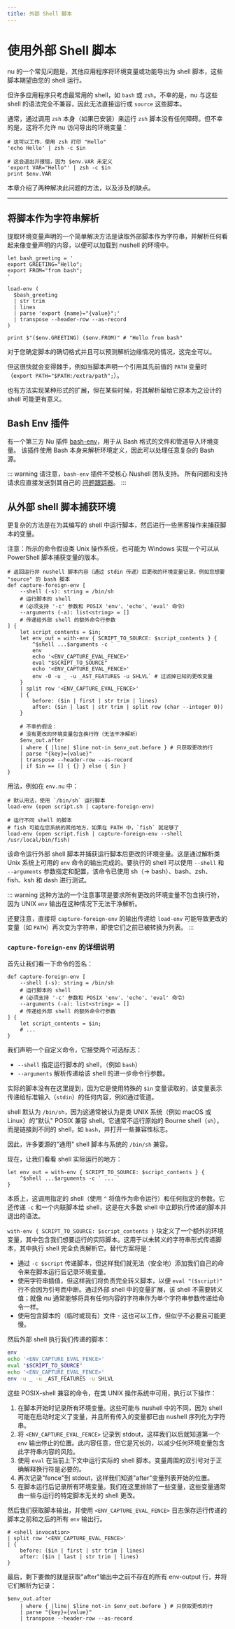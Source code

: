 ```yaml
---
title: 外部 Shell 脚本
---
```


# 使用外部 Shell 脚本

nu 的一个常见问题是，其他应用程序将环境变量或功能导出为 shell 脚本，这些脚本期望由您的 shell 运行。

但许多应用程序只考虑最常用的 shell，如 `bash` 或 `zsh`。不幸的是，nu 与这些 shell 的语法完全不兼容，因此无法直接运行或 `source` 这些脚本。

通常，通过调用 `zsh` 本身（如果已安装）来运行 `zsh` 脚本没有任何障碍。但不幸的是，这将不允许 nu 访问导出的环境变量：

```nu
# 这可以工作，使用 zsh 打印 "Hello"
'echo Hello' | zsh -c $in

# 这会退出并报错，因为 $env.VAR 未定义
'export VAR="Hello"' | zsh -c $in
print $env.VAR
```

本章介绍了两种解决此问题的方法，以及涉及的缺点。

---

## 将脚本作为字符串解析

提取环境变量声明的一个简单解决方法是读取外部脚本作为字符串，并解析任何看起来像变量声明的内容，以便可以加载到 nushell 的环境中。

```nu
let bash_greeting = '
export GREETING="Hello";
export FROM="from bash";
'

load-env (
  $bash_greeting
  | str trim
  | lines
  | parse 'export {name}="{value}";'
  | transpose --header-row --as-record
)

print $"($env.GREETING) ($env.FROM)" # "Hello from bash"
```

对于您确定脚本的确切格式并且可以预测解析边缘情况的情况，这完全可以。

但这很快就会变得棘手，例如当脚本声明一个引用其先前值的 `PATH` 变量时（`export PATH="$PATH:/extra/path";`）。

也有方法实现某种形式的扩展，但在某些时候，将其解析留给它原本为之设计的 shell 可能更有意义。

## Bash Env 插件

有一个第三方 Nu 插件 [bash-env](https://github.com/tesujimath/nu_plugin_bash_env)，用于从 Bash 格式的文件和管道导入环境变量。
该插件使用 Bash 本身来解析环境定义，因此可以处理任意复杂的 Bash 源。

::: warning
请注意，`bash-env` 插件不受核心 Nushell 团队支持。
所有问题和支持请求应直接发送到其自己的 [问题跟踪器](https://github.com/tesujimath/nu_plugin_bash_env/issues)。
:::

## 从外部 shell 脚本捕获环境

更复杂的方法是在为其编写的 shell 中运行脚本，然后进行一些黑客操作来捕获脚本的变量。

注意：所示的命令假设类 Unix 操作系统，也可能为 Windows 实现一个可以从 PowerShell 脚本捕获变量的版本。

```nu
# 返回运行非 nushell 脚本内容（通过 stdin 传递）后更改的环境变量记录，例如您想要 "source" 的 bash 脚本
def capture-foreign-env [
    --shell (-s): string = /bin/sh
    # 运行脚本的 shell
    #（必须支持 '-c' 参数和 POSIX 'env'、'echo'、'eval' 命令）
    --arguments (-a): list<string> = []
    # 传递给外部 shell 的额外命令行参数
] {
    let script_contents = $in;
    let env_out = with-env { SCRIPT_TO_SOURCE: $script_contents } {
        ^$shell ...$arguments -c `
        env
        echo '<ENV_CAPTURE_EVAL_FENCE>'
        eval "$SCRIPT_TO_SOURCE"
        echo '<ENV_CAPTURE_EVAL_FENCE>'
        env -0 -u _ -u _AST_FEATURES -u SHLVL` # 过滤掉已知的更改变量
    }
    | split row '<ENV_CAPTURE_EVAL_FENCE>'
    | {
        before: ($in | first | str trim | lines)
        after: ($in | last | str trim | split row (char --integer 0))
    }

    # 不幸的假设：
    # 没有更改的环境变量包含换行符（无法干净解析）
    $env_out.after
    | where { |line| $line not-in $env_out.before } # 只获取更改的行
    | parse "{key}={value}"
    | transpose --header-row --as-record
    | if $in == [] { {} } else { $in }
}
```

用法，例如在 `env.nu` 中：

```nu
# 默认用法，使用 `/bin/sh` 运行脚本
load-env (open script.sh | capture-foreign-env)

# 运行不同 shell 的脚本
# fish 可能在您系统的其他地方，如果在 PATH 中，`fish` 就足够了
load-env (open script.fish | capture-foreign-env --shell /usr/local/bin/fish)
```

该命令运行外部 shell 脚本并捕获运行脚本后更改的环境变量。这是通过解析类 Unix 系统上可用的 `env` 命令的输出完成的。要执行的 shell 可以使用 `--shell` 和 `--arguments` 参数指定和配置，该命令已使用 sh（-> bash）、bash、zsh、fish、ksh 和 dash 进行测试。

::: warning
这种方法的一个注意事项是要求所有更改的环境变量不包含换行符，因为 UNIX `env` 输出在这种情况下无法干净解析。

还要注意，直接将 `capture-foreign-env` 的输出传递给 `load-env` 可能导致更改的变量（如 `PATH`）再次变为字符串，即使它们之前已被转换为列表。
:::

### `capture-foreign-env` 的详细说明

首先让我们看一下命令的签名：

```nu
def capture-foreign-env [
    --shell (-s): string = /bin/sh
    # 运行脚本的 shell
    #（必须支持 '-c' 参数和 POSIX 'env'、'echo'、'eval' 命令）
    --arguments (-a): list<string> = []
    # 传递给外部 shell 的额外命令行参数
] {
    let script_contents = $in;
    # ...
}
```

我们声明一个自定义命令，它接受两个可选标志：

- `--shell` 指定运行脚本的 shell，（例如 `bash`）
- `--arguments` 解析传递给该 shell 的进一步命令行参数。

实际的脚本没有在这里提到，因为它是使用特殊的 `$in` 变量读取的，该变量表示传递给标准输入（`stdin`）的任何内容，例如通过管道。

shell 默认为 `/bin/sh`，因为这通常被认为是类 UNIX 系统（例如 macOS 或 Linux）的"默认" POSIX 兼容 shell。它通常不运行原始的 Bourne shell（`sh`），而是链接到不同的 shell，如 `bash`，并打开一些兼容性标志。

因此，许多要源的"通用" shell 脚本与系统的 `/bin/sh` 兼容。

现在，让我们看看 shell 实际运行的地方：

```nu
let env_out = with-env { SCRIPT_TO_SOURCE: $script_contents } {
    ^$shell ...$arguments -c ` ... `
}
```

本质上，这调用指定的 shell（使用 `^` 将值作为命令运行）和任何指定的参数。它还传递 `-c` 和一个内联脚本给 shell，这是在大多数 shell 中立即执行传递的脚本并退出的语法。

`with-env { SCRIPT_TO_SOURCE: $script_contents }` 块定义了一个额外的环境变量，其中包含我们想要运行的实际脚本。这用于以未转义的字符串形式传递脚本，其中执行 shell 完全负责解析它。替代方案将是：

- 通过 `-c $script` 传递脚本，但这样我们就无法（安全地）添加我们自己的命令来在脚本运行后记录环境变量。
- 使用字符串插值，但这样我们将负责完全转义脚本，以便 `eval "($script)"` 行不会因为引号而中断。通过外部 shell 中的变量扩展，该 shell 不需要转义值；就像 nu 通常能够将具有任何内容的字符串作为单个字符串参数传递给命令一样。
- 使用包含脚本的（临时或现有）文件 - 这也可以工作，但似乎不必要且可能更慢。

然后外部 shell 执行我们传递的脚本：

```bash
env
echo '<ENV_CAPTURE_EVAL_FENCE>'
eval "$SCRIPT_TO_SOURCE"
echo '<ENV_CAPTURE_EVAL_FENCE>'
env -u _ -u _AST_FEATURES -u SHLVL
```

这些 POSIX-shell 兼容的命令，在类 UNIX 操作系统中可用，执行以下操作：

1. 在脚本开始时记录所有环境变量。这些可能与 nushell 中的不同，因为 shell 可能在启动时定义了变量，并且所有传入的变量都已由 nushell 序列化为字符串。
2. 将 `<ENV_CAPTURE_EVAL_FENCE>` 记录到 stdout，这样我们以后就知道第一个 `env` 输出停止的位置。此内容任意，但它是冗长的，以减少任何环境变量包含此字符串内容的风险。
3. 使用 `eval` 在当前上下文中运行实际的 shell 脚本。变量周围的双引号对于正确解释换行符是必要的。
4. 再次记录"fence"到 stdout，这样我们知道"after"变量列表开始的位置。
5. 在脚本运行后记录所有环境变量。我们在这里排除了一些变量，这些变量通常由一些与运行的特定脚本无关的 shell 更改。

然后我们获取脚本输出，并使用 `<ENV_CAPTURE_EVAL_FENCE>` 日志保存运行传递的脚本之前和之后的所有 `env` 输出行。

```nu
# <shell invocation>
| split row '<ENV_CAPTURE_EVAL_FENCE>'
| {
    before: ($in | first | str trim | lines)
    after: ($in | last | str trim | lines)
}
```

最后，剩下要做的就是获取"after"输出中之前不存在的所有 env-output 行，并将它们解析为记录：

```nu
$env_out.after
    | where { |line| $line not-in $env_out.before } # 只获取更改的行
    | parse "{key}={value}"
    | transpose --header-row --as-record
```
